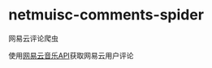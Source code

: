 # netmuisc-comments-spider
网易云评论爬虫

使用[网易云音乐API](https://binaryify.github.io/NeteaseCloudMusicApi/#/?id=%e6%ad%8c%e6%9b%b2%e8%af%84%e8%ae%ba)获取网易云用户评论
